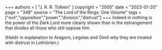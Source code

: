 +++
authors = [
  "J. R. R. Tolkein"
]
copyright = "2005"
date = "2023-01-20"
page = "348"
source = "The Lord of the Rings: One Volume"
tags = ["evil","opposition","power","division","distrust"]
+++
Indeed in nothing is the power of the Dark Lord more clearly shown than in the estrangement that divides all those who still oppose him.

(Haldir in explanation to Aragorn, Legolas and Gimli why they are treated with distrust in Lothlórien.)
